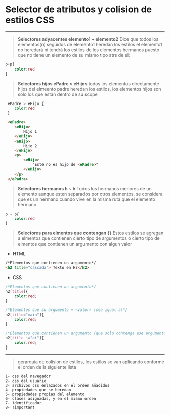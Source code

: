 # Selector de atributos y colision de estilos CSS
----------------
>

> **Selectores  adyacentes elemento1 + elemento2**
Dice que todos los elementos(n) seguidos de elemento1 heredan los estilos 
el elemento1 no heredará ni tendrá los estilos de los elementos hermanos puesto
que no tiene un elemento de su mismo tipo atrs de el:

``` css
p+p{
    color:red
}
```
> **Selectores hijos ePadre > eHijos** todos los elementos directamente hijos
del elmeento padre heredan los estilos, los elementos hijos son solo los que estan dentro de su scope
 
``` css
 ePadre > eHijo {
    color:red
 }
```
``` html
 <ePadre>
    <eHijo>
        Hijo 1
    </eHijo>
    <eHijo>
        Hijo 2
    </eHijo>
    <p>
        <eHijo>
            "Este no es hijo de <ePadre>"
        </eHijo>
    </p>
 </ePadre>
```

> **Selectores hermanos h ~ h** Todos los hermanos menores de un elemento
aunque esten separados  por otros elementos, se considera que es un hermano
cuando vive en la misma ruta que el elemento hermano
 
``` css
p ~ p{
    color:red
}
```
> **Selectores para elmentos que contengan {}** Estos estilos se agregan
a elmentos que contienen cierto tipo de argumentos ó cierto
tipo de elmentos que contienen un argumento con algun valor

* HTML
``` html
/*Elementos que contienen un argumento*/
<h2 title="cascada"> Texto en H2</h2>
```
* CSS
``` css
/*Elementos que contienen un argumento*/
h2[title]{
    color:red;
}

/*Elementos que su argumento = <valor> (sea igual a)*/
h2[title="main"]{
    color:red;
}

/*Elementos que contienen un argumento (que solo contenga ese argumento )*/
h2[title ~="ai"]{
    color:red;
}
```
---------
> gerarquia de colision de estilos, los estilos se van aplicando conforme
el orden de la siguiente lista


    1- css del navegador
    2- css del usuario
    3- archivos css enlazados en el orden añadidos
    4- propiedades que se heredan
    5- propiedades propias del elemento
    6- clases asignadas, y en el mismo orden
    7- identificador
    8- !important